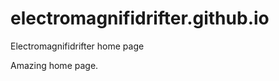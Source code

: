 # electromagnifidrifter.github.io
Electromagnifidrifter home page

Amazing home page.  

  

  
    
    
  
    
    

  
  



    
  

  

  
    
  
  


    
    





    
  

  
  
  

  
  


     









  









